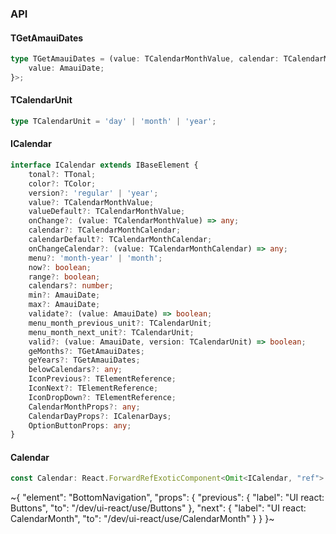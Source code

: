 

### API

#### TGetAmauiDates

```ts
type TGetAmauiDates = (value: TCalendarMonthValue, calendar: TCalendarMonthCalendar, props: TPropsAny) => Array<{
    value: AmauiDate;
}>;
```

#### TCalendarUnit

```ts
type TCalendarUnit = 'day' | 'month' | 'year';
```

#### ICalendar

```ts
interface ICalendar extends IBaseElement {
    tonal?: TTonal;
    color?: TColor;
    version?: 'regular' | 'year';
    value?: TCalendarMonthValue;
    valueDefault?: TCalendarMonthValue;
    onChange?: (value: TCalendarMonthValue) => any;
    calendar?: TCalendarMonthCalendar;
    calendarDefault?: TCalendarMonthCalendar;
    onChangeCalendar?: (value: TCalendarMonthCalendar) => any;
    menu?: 'month-year' | 'month';
    now?: boolean;
    range?: boolean;
    calendars?: number;
    min?: AmauiDate;
    max?: AmauiDate;
    validate?: (value: AmauiDate) => boolean;
    menu_month_previous_unit?: TCalendarUnit;
    menu_month_next_unit?: TCalendarUnit;
    valid?: (value: AmauiDate, version: TCalendarUnit) => boolean;
    geMonths?: TGetAmauiDates;
    geYears?: TGetAmauiDates;
    belowCalendars?: any;
    IconPrevious?: TElementReference;
    IconNext?: TElementReference;
    IconDropDown?: TElementReference;
    CalendarMonthProps?: any;
    CalendarDayProps?: ICalenarDays;
    OptionButtonProps: any;
}
```

#### Calendar

```ts
const Calendar: React.ForwardRefExoticComponent<Omit<ICalendar, "ref"> & React.RefAttributes<unknown>>;
```


~{
  "element": "BottomNavigation",
  "props": {
    "previous": {
      "label": "UI react: Buttons",
      "to": "/dev/ui-react/use/Buttons"
    },
    "next": {
      "label": "UI react: CalendarMonth",
      "to": "/dev/ui-react/use/CalendarMonth"
    }
  }
}~
